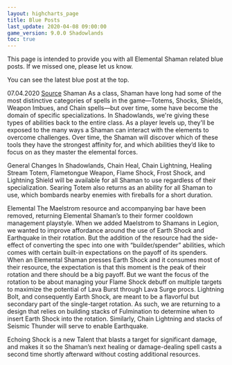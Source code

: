 ```yaml
---
layout: highcharts_page
title: Blue Posts
last_update: 2020-04-08 09:00:00
game_version: 9.0.0 Shadowlands
toc: true
---
```


This page is intended to provide you with all Elemental Shaman related blue posts. If we missed one, please let us know.

You can see the latest blue post at the top.


07.04.2020 [Source](https://worldofwarcraft.com/en-us/news/23310980/shadowlands-class-updates#item10)
<quote>
Shaman
As a class, Shaman have long had some of the most distinctive categories of spells in the game—Totems, Shocks, Shields, Weapon Imbues, and Chain spells—but over time, some have become the domain of specific specializations. In Shadowlands, we're giving these types of abilities back to the entire class. As a player levels up, they'll be exposed to the many ways a Shaman can interact with the elements to overcome challenges. Over time, the Shaman will discover which of these tools they have the strongest affinity for, and which abilities they’d like to focus on as they master the elemental forces.

General Changes
In Shadowlands, Chain Heal, Chain Lightning, Healing Stream Totem, Flametongue Weapon, Flame Shock, Frost Shock, and Lightning Shield will be available for all Shaman to use regardless of their specialization. Searing Totem also returns as an ability for all Shaman to use, which bombards nearby enemies with fireballs for a short duration.

Elemental
The Maelstrom resource and accompanying bar have been removed, returning Elemental Shaman’s to their former cooldown management playstyle. When we added Maelstrom to Shamans in Legion, we wanted to improve affordance around the use of Earth Shock and Earthquake in their rotation. But the addition of the resource had the side-effect of converting the spec into one with “builder/spender” abilities, which comes with certain built-in expectations on the payoff of its spenders. When an Elemental Shaman presses Earth Shock and it consumes most of their resource, the expectation is that this moment is the peak of their rotation and there should be a big payoff. But we want the focus of the rotation to be about managing your Flame Shock debuff on multiple targets to maximize the potential of Lava Burst through Lava Surge procs. Lightning Bolt, and consequently Earth Shock, are meant to be a flavorful but secondary part of the single-target rotation. As such, we are returning to a design that relies on building stacks of Fulmination to determine when to insert Earth Shock into the rotation. Similarly, Chain Lightning and stacks of Seismic Thunder will serve to enable Earthquake.

Echoing Shock is a new Talent that blasts a target for significant damage, and makes it so the Shaman’s next healing or damage-dealing spell casts a second time shortly afterward without costing additional resources.
</quote>
